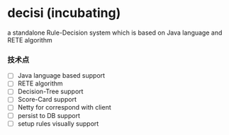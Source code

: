 # decisi (incubating)

a standalone Rule-Decision system which is based on Java language and RETE algorithm

### 技术点
- [ ] Java language based support
- [ ] RETE algorithm
- [ ] Decision-Tree support
- [ ] Score-Card support
- [ ] Netty for correspond with client
- [ ] persist to DB support
- [ ] setup rules visually support
